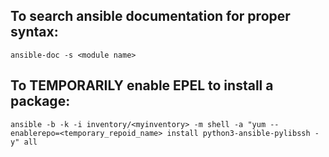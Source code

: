 ## To search ansible documentation for proper syntax:
```
ansible-doc -s <module name> 
```

## To TEMPORARILY enable EPEL to install a package:
```
ansible -b -k -i inventory/<myinventory> -m shell -a "yum --enablerepo=<temporary_repoid_name> install python3-ansible-pylibssh -y" all
```
